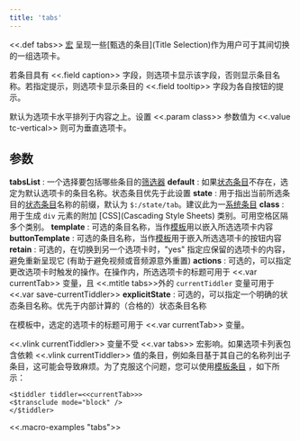 ```yaml
---
title: 'tabs'
---
```


<<.def tabs>> [宏](Macros) 呈现一些[甄选的条目](Title Selection)作为用户可于其间切换的一组选项卡。

若条目具有 <<.field caption>> 字段，则选项卡显示该字段，否则显示条目名称。若指定提示，则选项卡显示条目的 <<.field tooltip>> 字段为各自按钮的提示。

默认为选项卡水平排列于内容之上。设置 <<.param class>> 参数值为 <<.value tc-vertical>> 则可为垂直选项卡。

## 参数

**tabsList**
: 一个选择要包括哪些条目的[筛选器](Filters)
**default**
: 如果[状态条目](StateMechanism)不存在，选定为默认选项卡的条目名称。状态条目优先于此设置
**state**
: 用于指出当前所选条目的[状态条目](StateMechanism)名称的前缀，默认为 `$:/state/tab`。建议此为一[系统条目](SystemTiddlers)
**class**
: 用于生成 `div` 元素的附加 [CSS](Cascading Style Sheets) 类别。可用空格区隔多个类别。
**template**
: 可选的条目名称，当作[模板](TemplateTiddlers)用以嵌入所选选项卡内容
**buttonTemplate**
: 可选的条目名称，当作[模板](TemplateTiddlers)用于嵌入所选选项卡的按钮内容
**retain**
: 可选的，在切换到另一个选项卡时，"yes" 指定应保留的选项卡的内容，避免重新呈现它 (有助于避免视频或音频源意外重置)
**actions**
: 可选的，可以指定更改选项卡时触发的操作。在操作内，所选选项卡的标题可用于 <<.var currentTab>> 变量，且 <<.mtitle tabs>>外的 `currentTiddler` 变量可用于 <<.var save-currentTiddler>>
**explicitState**
: 可选的，可以指定一个明确的状态条目名称。优先于内部计算的（合格的）状态条目名称

在模板中，选定的选项卡的标题可用于 <<.var currentTab>> 变量。

<<.vlink currentTiddler>> 变量不受 <<.var tabs>> 宏影响。如果选项卡列表包含依赖 <<.vlink currentTiddler>> 值的条目，例如条目基于其自己的名称列出子条目，这可能会导致麻烦。为了克服这个问题，您可以使用[模板条目](TemplateTiddlers) ，如下所示：

```
<$tiddler tiddler=<<currentTab>>>
<$transclude mode="block" />
</$tiddler>
```

<<.macro-examples "tabs">>
